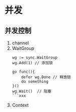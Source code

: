 # 并发
## 并发控制
1. channel
2. WaitGroup
    ```
    wg := sync.WaitGroup
    wg.Add(1) // 添加锁

    go func(){
        defer wg.Done // 释放锁
        do something
    }()
    wg.Wait()  // 阻塞
    ```xxx
3. Context
